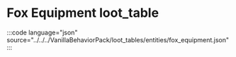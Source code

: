 # Fox Equipment loot_table

:::code language="json" source="../../../VanillaBehaviorPack/loot_tables/entities/fox_equipment.json":::